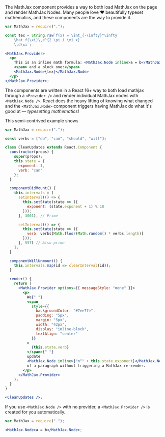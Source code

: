 The MathJax component provides a way to both load MathJax on the page and render MathJax Nodes. Many people love ❤️ beautifully typeset mathematics, and these components are the way to provide it.

```jsx
var MathJax = require(".");

const tex = String.raw`f(x) = \int_{-\infty}^\infty
    \hat f(\xi)\,e^{2 \pi i \xi x}
    \,d\xi`;

<MathJax.Provider>
  <p>
    This is an inline math formula: <MathJax.Node inline>a = b</MathJax.Node>
    <span> and a block one:</span>
    <MathJax.Node>{tex}</MathJax.Node>
  </p>
</MathJax.Provider>;
```

The components are written in a React 16+ way to both load mathjax through a `<Provider />` and render individual MathJax nodes with `<MathJax.Node />`. React does the heavy lifting of knowing what changed and the `<MathJax.Node>` component triggers having MathJax do what it's good at — _typesetting mathematics_!

This semi-contrived example shows

```jsx
var MathJax = require(".");

const verbs = ["do", "can", "should", "will"];

class CleanUpdates extends React.Component {
  constructor(props) {
    super(props);
    this.state = {
      exponent: 1,
      verb: "can"
    };
  }

  componentDidMount() {
    this.intervals = [
      setInterval(() => {
        this.setState(state => ({
          exponent: (state.exponent + 1) % 10
        }));
      }, 3001), // Prime

      setInterval(() => {
        this.setState(state => ({
          verb: verbs[Math.floor(Math.random() * verbs.length)]
        }));
      }, 557) // Also prime
    ];
  }

  componentWillUnmount() {
    this.intervals.map(id => clearInterval(id));
  }

  render() {
    return (
      <MathJax.Provider options={{ messageStyle: "none" }}>
        <p>
          We{" "}
          <span
            style={{
              backgroundColor: "#7ee77e",
              padding: "5px",
              margin: "5px",
              width: "42px",
              display: "inline-block",
              textAlign: "center"
            }}
          >
            {this.state.verb}
          </span>{" "}
          update
          <MathJax.Node inline>{"n^" + this.state.exponent}</MathJax.Node> pieces
          of a paragraph without triggering a MathJax re-render.
        </p>
      </MathJax.Provider>
    );
  }
}

<CleanUpdates />;
```

If you use `<MathJax.Node />` with no provider, a `<MathJax.Provider />` is created for you automatically.

```jsx
var MathJax = require(".");

<MathJax.Node>a = b</MathJax.Node>;
```
